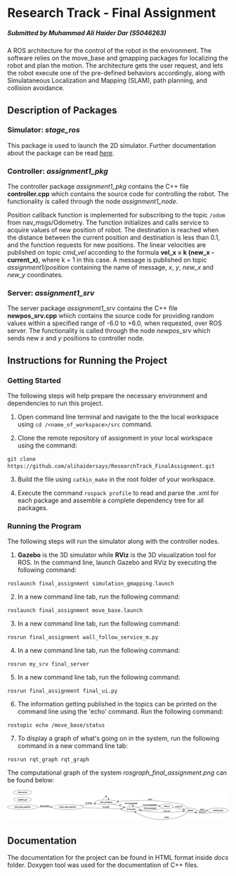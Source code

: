 # Research Track - Final Assignment
##### Submitted by Muhammad Ali Haider Dar (S5046263)
A ROS architecture for the control of the robot in the environment. The software relies on the move_base and gmapping packages for localizing the robot and plan the motion. The architecture gets the user request, and lets the robot execute one of the pre-defined behaviors accordingly, along with Simulataneous Localization and Mapping (SLAM), path planning, and collision avoidance.

## Description of Packages

### Simulator: _stage_ros_

This package is used to launch the 2D simulator. Further documentation about the package can be read [_here_](http://wiki.ros.org/stage_ros).

### Controller: _assignment1_pkg_

The controller package _assignment1_pkg_ contains the C++ file **controller.cpp** which contains the source code for controlling the robot. The functionality is called through the node _assignment1_node_.

Position callback function is implemented for subscribing to the topic `/odom` from nav_msgs/Odometry. The function initializes and calls service to acquire values of new position of robot. The destination is reached when the distance between the current position and destination is less than 0.1, and the function requests for new positions. The linear velocities are published on topic _cmd_vel_ according to the formula **vel_x = k (new_x - current_x)**, where k = 1 in this case. A message is published on topic _assignment1/position_ containing the name of message, _x_, _y_, _new_x_ and _new_y_ coordinates.

### Server: _assignment1_srv_

The server package _assignment1_srv_ contains the C++ file **newpos_srv.cpp** which contains the source code for providing random values within a specified range of -6.0 to +6.0, when requested, over ROS server. The functionality is called through the node _newpos_srv_ which sends new _x_ and _y_ positions to controller node.

## Instructions for Running the Project

### Getting Started

The following steps will help prepare the necessary environment and dependencies to run this project.

1. Open command line terminal and navigate to the the local workspace using `cd /<name_of_workspace>/src` command.

3. Clone the remote repository of assignment in your local workspace using the command:
```
git clone https://github.com/alihaidersays/ResearchTrack_FinalAssignment.git
```

3. Build the file using `catkin_make` in the root folder of your workspace.

4. Execute the command `rospack profile` to read and parse the .xml for each package and assemble a complete dependency tree for all packages.

### Running the Program

The following steps will run the simulator along with the controller nodes.

1. **Gazebo** is the 3D simulator while **RViz** is the 3D visualization tool for ROS. In the command line, launch Gazebo and RViz by executing the following command:
```
roslaunch final_assignment simulation_gmapping.launch
```

2. In a new command line tab, run the following command:
```
roslaunch final_assignment move_base.launch
```

3. In a new command line tab, run the following command:
```
rosrun final_assignment wall_follow_service_m.py
```

4. In a new command line tab, run the following command:
```
rosrun my_srv final_server
```

5. In a new command line tab, run the following command:
```
rosrun final_assignment final_ui.py
``` 

6. The information getting published in the topics can be printed on the command line using the 'echo' command. Run the following command:
```
rostopic echo /move_base/status
```

7. To display a graph of what's going on in the system, run the following command in a new command line tab: 
```
rosrun rqt_graph rqt_graph
```
The computational graph of the system _rosgraph_final_assignment.png_ can be found below:

![alt text](https://github.com/alihaidersays/ResearchTrack_FinalAssignment/blob/main/rosgraph_final_assignment.png)

## Documentation

The documentation for the project can be found in HTML format inside _docs_ folder. Doxygen tool was used for the documentation of C++ files.

